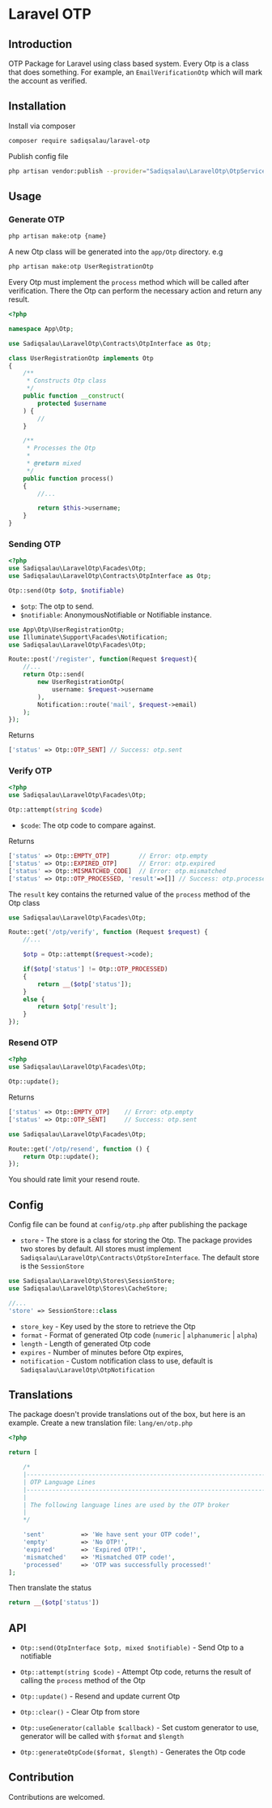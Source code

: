 # Laravel OTP

## Introduction

OTP Package for Laravel using class based system. Every Otp is a class that does something. For example, an `EmailVerificationOtp` which will mark the account as verified.

## Installation

Install via composer

```bash
composer require sadiqsalau/laravel-otp
```

Publish config file

```bash
php artisan vendor:publish --provider="Sadiqsalau\LaravelOtp\OtpServiceProvider"
```

## Usage

### Generate OTP

```bash
php artisan make:otp {name}
```

A new Otp class will be generated into the `app/Otp` directory. e.g

```bash
php artisan make:otp UserRegistrationOtp
```

Every Otp must implement the `process` method which will be called after verification. There the Otp can perform the necessary action and return any result.

```php
<?php

namespace App\Otp;

use Sadiqsalau\LaravelOtp\Contracts\OtpInterface as Otp;

class UserRegistrationOtp implements Otp
{
    /**
     * Constructs Otp class
     */
    public function __construct(
        protected $username
    ) {
        //
    }

    /**
     * Processes the Otp
     *
     * @return mixed
     */
    public function process()
    {
        //...

        return $this->username;
    }
}

```

### Sending OTP

```php
<?php
use Sadiqsalau\LaravelOtp\Facades\Otp;
use Sadiqsalau\LaravelOtp\Contracts\OtpInterface as Otp;

Otp::send(Otp $otp, $notifiable)
```

- `$otp`: The otp to send.
- `$notifiable`: AnonymousNotifiable or Notifiable instance.

```php
use App\Otp\UserRegistrationOtp;
use Illuminate\Support\Facades\Notification;
use Sadiqsalau\LaravelOtp\Facades\Otp;

Route::post('/register', function(Request $request){
    //...
    return Otp::send(
        new UserRegistrationOtp(
            username: $request->username
        ),
        Notification::route('mail', $request->email)
    );
});
```

Returns

```php
['status' => Otp::OTP_SENT] // Success: otp.sent
```

### Verify OTP

```php
<?php
use Sadiqsalau\LaravelOtp\Facades\Otp;

Otp::attempt(string $code)
```

- `$code`: The otp code to compare against.

Returns

```php
['status' => Otp::EMPTY_OTP]        // Error: otp.empty
['status' => Otp::EXPIRED_OTP]      // Error: otp.expired
['status' => Otp::MISMATCHED_CODE]  // Error: otp.mismatched
['status' => Otp::OTP_PROCESSED, 'result'=>[]] // Success: otp.processed
```

The `result` key contains the returned value of the `process` method of the Otp class

```php
use Sadiqsalau\LaravelOtp\Facades\Otp;

Route::get('/otp/verify', function (Request $request) {
    //...

    $otp = Otp::attempt($request->code);

    if($otp['status'] != Otp::OTP_PROCESSED)
    {
        return __($otp['status']);
    }
    else {
        return $otp['result'];
    }
});
```

### Resend OTP

```php
<?php
use Sadiqsalau\LaravelOtp\Facades\Otp;

Otp::update();
```

Returns

```php
['status' => Otp::EMPTY_OTP]    // Error: otp.empty
['status' => Otp::OTP_SENT]     // Success: otp.sent
```

```php
use Sadiqsalau\LaravelOtp\Facades\Otp;

Route::get('/otp/resend', function () {
    return Otp::update();
});
```

You should rate limit your resend route.

## Config

Config file can be found at `config/otp.php` after publishing the package

- `store` - The store is a class for storing the Otp. The package provides two stores by default. All stores must implement `Sadiqsalau\LaravelOtp\Contracts\OtpStoreInterface`. The default store is the `SessionStore`

```php
use Sadiqsalau\LaravelOtp\Stores\SessionStore;
use Sadiqsalau\LaravelOtp\Stores\CacheStore;

//...
'store' => SessionStore::class
```

- `store_key` - Key used by the store to retrieve the Otp
- `format` - Format of generated Otp code (`numeric` | `alphanumeric` | `alpha`)
- `length` - Length of generated Otp code
- `expires` - Number of minutes before Otp expires,
- `notification` - Custom notification class to use, default is `Sadiqsalau\LaravelOtp\OtpNotification`

## Translations

The package doesn't provide translations out of the box, but here is an example.
Create a new translation file: `lang/en/otp.php`

```php
<?php

return [

    /*
    |--------------------------------------------------------------------------
    | OTP Language Lines
    |--------------------------------------------------------------------------
    |
    | The following language lines are used by the OTP broker
    |
    */

    'sent'          => 'We have sent your OTP code!',
    'empty'         => 'No OTP!',
    'expired'       => 'Expired OTP!',
    'mismatched'    => 'Mismatched OTP code!',
    'processed'     => 'OTP was successfully processed!'
];

```

Then translate the status

```php
return __($otp['status'])
```

## API

- `Otp::send(OtpInterface $otp, mixed $notifiable)` - Send Otp to a notifiable

- `Otp::attempt(string $code)` - Attempt Otp code, returns the result of calling the `process` method of the Otp

- `Otp::update()` - Resend and update current Otp

- `Otp::clear()` - Clear Otp from store

- `Otp::useGenerator(callable $callback)` - Set custom generator to use, generator will be called with `$format` and `$length`

- `Otp::generateOtpCode($format, $length)` - Generates the Otp code

## Contribution

Contributions are welcomed.
